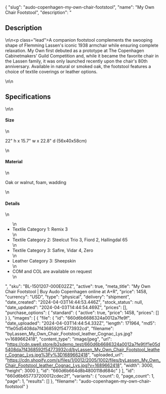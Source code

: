 {
  "slug": "audo-copenhagen-my-own-chair-footstool",
  "name": "My Own Chair Footstool",
  "description": "<h2>Description</h2>\n<!-- split -->\n<p class=\"lead\">A companion footstool complements the swooping shape of Flemming Lassen's iconic 1938 armchair while ensuring complete relaxation. My Own first debuted as a prototype at The Copenhagen Cabinetmakers’ Guild Competition and, while it became the favorite chair in the Lassen family, it was only launched recently upon the chair's 80th anniversary. Available in natural or smoked oak, the footstool features a choice of textile coverings or leather options.</p>\n<!-- split -->\n<h2>Specifications</h2>\n<!-- split -->\n<h4>Size</h4>\n<p>22\" h x 15.7\" w x 22.8\" d (56x40x58cm)</p>\n<h4>Material</h4>\n<p>Oak or walnut, foam, wadding</p>\n<h4>Details</h4>\n<ul>\n<li>Textile Category 1: Remix 3</li>\n<li>Textile Category 2: Steelcut Trio 3, Fiord 2, Hallingdal 65</li>\n<li>Textile Category 3: Safire, Vidar 4, Zero</li>\n<li>Leather Category 3: Sheepskin</li>\n<li>COM and COL are available on request</li>\n</ul>",
  "sku": "BL-1501207-000E02ZZ",
  "active": true,
  "meta_title": "My Own Chair Footstool | Buy Audo Copenhagen online at A+R",
  "price": 1458,
  "currency": "USD",
  "type": "physical",
  "delivery": "shipment",
  "date_created": "2024-04-03T14:44:53.446Z",
  "stock_status": null,
  "date_updated": "2024-04-03T14:44:54.469Z",
  "prices": [],
  "purchase_options": {
    "standard": {
      "active": true,
      "price": 1458,
      "prices": []
    }
  },
  "images": [
    {
      "file": {
        "id": "660d6b6686324a0012a7fe9f",
        "date_uploaded": "2024-04-03T14:44:54.332Z",
        "length": 171964,
        "md5": "f1e05d5408da7f4368592f54773932cd",
        "filename": "byLassen_My_Own_Chair_Footstool_leather_Cognac_Lys.jpg?v=1689662418",
        "content_type": "image/jpeg",
        "url": "https://cdn.swell.store/b2sdemo_test/660d6b6686324a0012a7fe9f/f1e05d5408da7f4368592f54773932cd/byLassen_My_Own_Chair_Footstool_leather_Cognac_Lys.jpg%3Fv%3D1689662418",
        "uploaded_url": "https://cdn.shopify.com/s/files/1/0012/2005/1002/files/byLassen_My_Own_Chair_Footstool_leather_Cognac_Lys.jpg?v=1689662418",
        "width": 3000,
        "height": 3000
      },
      "id": "660d6b664d8b4800118d684c"
    }
  ],
  "id": "660d6b657737200012cdec2f",
  "variants": {
    "count": 0,
    "page_count": 1,
    "page": 1,
    "results": []
  },
  "filename": "audo-copenhagen-my-own-chair-footstool"
}